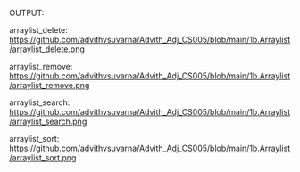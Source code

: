 OUTPUT:

arraylist_delete: https://github.com/advithvsuvarna/Advith_Adj_CS005/blob/main/1b.Arraylist/arraylist_delete.png

arraylist_remove: https://github.com/advithvsuvarna/Advith_Adj_CS005/blob/main/1b.Arraylist/arraylist_remove.png

arraylist_search: https://github.com/advithvsuvarna/Advith_Adj_CS005/blob/main/1b.Arraylist/arraylist_search.png

arraylist_sort: https://github.com/advithvsuvarna/Advith_Adj_CS005/blob/main/1b.Arraylist/arraylist_sort.png
